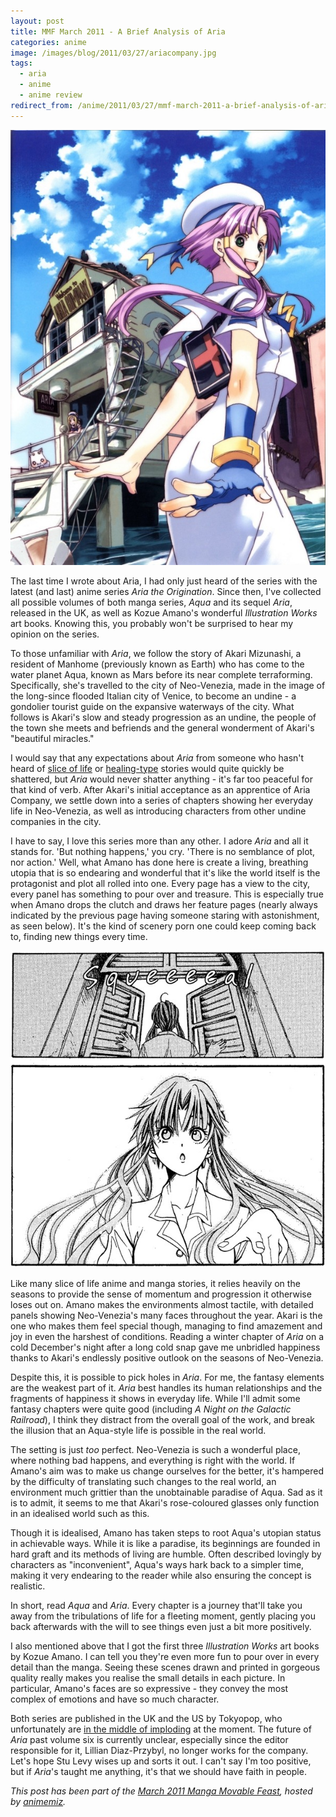 ```yaml
---
layout: post
title: MMF March 2011 - A Brief Analysis of Aria
categories: anime
image: /images/blog/2011/03/27/ariacompany.jpg
tags:
  - aria
  - anime
  - anime review
redirect_from: /anime/2011/03/27/mmf-march-2011-a-brief-analysis-of-aria/
---
```

![Akari Mizunashi](/images/blog/2011/03/27/ariacompany.jpg)

The last time I wrote about Aria, I had only just heard of the series with the latest (and last) anime series *Aria the Origination*. Since then, I've collected all possible volumes of both manga series, *Aqua* and its sequel *Aria*, released in the UK, as well as Kozue Amano's wonderful *Illustration Works* art books. Knowing this, you probably won't be surprised to hear my opinion on the series.

To those unfamiliar with *Aria*, we follow the story of Akari Mizunashi, a resident of Manhome (previously known as Earth) who has come to the water planet Aqua, known as Mars before its near complete terraforming. Specifically, she's travelled to the city of Neo-Venezia, made in the image of the long-since flooded Italian city of Venice, to become an undine - a gondolier tourist guide on the expansive waterways of the city. What follows is Akari's slow and steady progression as an undine, the people of the town she meets and befriends and the general wonderment of Akari's "beautiful miracles."

I would say that any expectations about *Aria* from someone who hasn't heard of [slice of life](http://en.wikipedia.org/wiki/Slice_of_life_story) or [healing-type](http://tvtropes.org/pmwiki/pmwiki.php/Main/Iyashikei) stories would quite quickly be shattered, but *Aria* would never shatter anything - it's far too peaceful for that kind of verb. After Akari's initial acceptance as an apprentice of Aria Company, we settle down into a series of chapters showing her everyday life in Neo-Venezia, as well as introducing characters from other undine companies in the city.

I have to say, I love this series more than any other. I adore *Aria* and all it stands for. 'But nothing happens,' you cry. 'There is no semblance of plot, nor action.' Well, what Amano has done here is create a living, breathing utopia that is so endearing and wonderful that it's like the world itself is the protagonist and plot all rolled into one. Every page has a view to the city, every panel has something to pour over and treasure. This is especially true when Amano drops the clutch and draws her feature pages (nearly always indicated by the previous page having someone staring with astonishment, as seen below). It's the kind of scenery porn one could keep coming back to, finding new things every time.

![The calm before the beautiful storm](/images/blog/2011/03/27/akarishock.jpg)

Like many slice of life anime and manga stories, it relies heavily on the seasons to provide the sense of momentum and progression it otherwise loses out on. Amano makes the environments almost tactile, with detailed panels showing Neo-Venezia's many faces throughout the year. Akari is the one who makes them feel special though, managing to find amazement and joy in even the harshest of conditions. Reading a winter chapter of *Aria* on a cold December's night after a long cold snap gave me unbridled happiness thanks to Akari's endlessly positive outlook on the seasons of Neo-Venezia.

Despite this, it is possible to pick holes in *Aria*. For me, the fantasy elements are the weakest part of it. *Aria* best handles its human relationships and the fragments of happiness it shows in everyday life. While I'll admit some fantasy chapters were quite good (including *A Night on the Galactic Railroad*), I think they distract from the overall goal of the work, and break the illusion that an Aqua-style life is possible in the real world.

The setting is just *too* perfect. Neo-Venezia is such a wonderful place, where nothing bad happens, and everything is right with the world. If Amano's aim was to make us change ourselves for the better, it's hampered by the difficulty of translating such changes to the real world, an environment much grittier than the unobtainable paradise of Aqua. Sad as it is to admit, it seems to me that Akari's rose-coloured glasses only function in an idealised world such as this.

Though it is idealised, Amano has taken steps to root Aqua's utopian status in achievable ways. While it is like a paradise, its beginnings are founded in hard graft and its methods of living are humble. Often described lovingly by characters as "inconvenient", Aqua's ways hark back to a simpler time, making it very endearing to the reader while also ensuring the concept is realistic.

In short, read *Aqua* and *Aria*. Every chapter is a journey that'll take you away from the tribulations of life for a fleeting moment, gently placing you back afterwards with the will to see things even just a bit more positively.

I also mentioned above that I got the first three *Illustration Works* art books by Kozue Amano. I can tell you they're even more fun to pour over in every detail than the manga. Seeing these scenes drawn and printed in gorgeous quality really makes you realise the small details in each picture. In particular, Amano's faces are so expressive - they convey the most complex of emotions and have so much character.

Both series are published in the UK and the US by Tokyopop, who unfortunately are [in the middle of imploding](http://www.animenewsnetwork.co.uk/news/2011-03-01/tokyopop-employee-ranks-shrink-this-week) at the moment. The future of *Aria* past volume six is currently unclear, especially since the editor responsible for it, Lillian Diaz-Przybyl, no longer works for the company. Let's hope Stu Levy wises up and sorts it out. I can't say I'm too positive, but if *Aria*'s taught me anything, it's that we should have faith in people.

*This post has been part of the [March 2011 Manga Movable Feast](http://animemiz.com/aria-manga-movable-feast/), hosted by [animemiz](http://animemiz.com/).*
